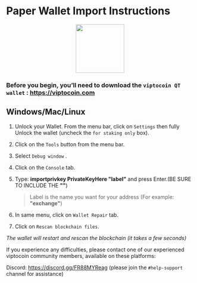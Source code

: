 # Paper Wallet Import Instructions

<p align="center">
    <img src="https://viptocoin.com/index.html"
        height="130">
</p>

### Before you begin, you’ll need to download the `viptocoin QT wallet` : https://viptocoin.com


## Windows/Mac/Linux 

1. Unlock your Wallet. From the menu bar, click on `Settings` then fully Unlock the wallet (uncheck the `for staking only` box).

2. Click on the `Tools` button from the menu bar.  

3. Select `Debug window` .

4. Click on the `Console` tab. 

5. Type:  **importprivkey PrivateKeyHere "label"**  and press Enter.(BE SURE TO INCLUDE THE **""**)  
	>Label is the name you want for your address (For example: **"exchange"**)
	
6. In same menu, click on `Wallet Repair` tab.

7. Click on `Rescan blockchain files`.

*The wallet will restart and rescan the blockchain (it takes a few seconds)*


If you experience any difficulties, please contact one of our experienced viptocoin community members, available on these platforms: 


Discord: https://discord.gg/FR88MYReag
(please join the `#help-support` channel for assistance) 
